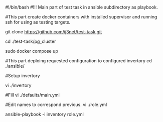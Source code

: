 #!/bin/bash
#!!! Main part of test task in ansible subdirectory as playbook.

#This part create docker containers with installed supervisor and running ssh for using as testing targets.

git clone https://github.com/ij3net/test-task.git

cd ./test-task/pg_cluster

sudo docker compose up

#This part deploing requested configuration to configured invertory
cd ./ansible/

#Setup invertory

vi ./invertory

#Fill
vi ./defaults/main.yml

#Edit names to correspond previous.
vi ./role.yml

ansible-playbook -i inventory role.yml

